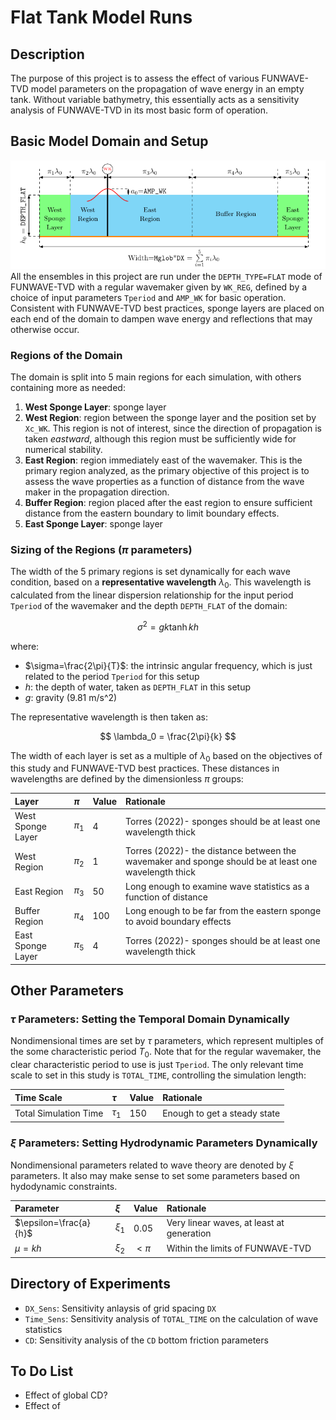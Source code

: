 # Flat Tank Model Runs

## Description
The purpose of this project is to assess the effect of various FUNWAVE-TVD model parameters on the propagation of wave energy in an empty tank. Without variable bathymetry, this essentially acts as a sensitivity analysis of FUNWAVE-TVD in its most basic form of operation.


## Basic Model Domain and Setup
![](./doc/flume.PNG)
All the ensembles in this project are run under the `DEPTH_TYPE=FLAT` mode of FUNWAVE-TVD with a regular wavemaker given by `WK_REG`, defined by a choice of input parameters `Tperiod` and `AMP_WK` for basic operation. Consistent with FUNWAVE-TVD best practices, sponge layers are placed on each end of the domain to dampen wave energy and reflections that may otherwise occur. 

### Regions of the Domain
The domain is split into 5 main regions for each simulation, with others containing more as needed:
1. **West Sponge Layer**: sponge layer 
2. **West Region**: region between the sponge layer and the position set by `Xc_WK`. This region is not of interest, since the direction of propagation is taken *eastward*, although this region must be sufficiently wide for numerical stability.
3. **East Region**: region immediately east of the wavemaker. This is the primary region analyzed, as the primary objective of this project is to assess the wave properties as a function of distance from the wave maker in the propagation direction.
4. **Buffer Region**: region placed after the east region to ensure sufficient distance from the eastern boundary to limit boundary effects.
5. **East Sponge Layer**: sponge layer

### Sizing of the Regions ($\pi$ parameters)
The width of the 5 primary regions is set dynamically for each wave condition, based on a **representative wavelength** $\lambda_0$. This wavelength is calculated from the linear dispersion relationship for the input period `Tperiod` of the wavemaker and the depth `DEPTH_FLAT` of the domain:

$$
\sigma^2 = gk\tanh{kh}
$$

where:
- $\sigma=\frac{2\pi}{T}$: the intrinsic angular frequency, which is just related to the period `Tperiod` for this setup
- $h$: the depth of water, taken as `DEPTH_FLAT` in this setup
- $g$: gravity (9.81 m/s^2)

The representative wavelength is then taken as:

$$
\lambda_0 = \frac{2\pi}{k}
$$


The width of each layer is set as a multiple of $\lambda_0$ based on the objectives of this study and FUNWAVE-TVD best practices. These distances in wavelengths are defined by the dimensionless $\pi$ groups:

|Layer|$\pi$ |Value|Rationale|
|:--|:--|:--|:--|
|West Sponge Layer|$\pi_1$|4| Torres (2022)- sponges should be at least one wavelength thick |
|West Region|$\pi_2$|1| Torres (2022)- the distance between the wavemaker and sponge should be at least one wavelength thick|
|East Region|$\pi_3$|50| Long enough to examine wave statistics as a function of distance|
|Buffer Region|$\pi_4$|100| Long enough to be far from the eastern sponge to avoid boundary effects|
|East Sponge Layer|$\pi_5$|4| Torres (2022)- sponges should be at least one wavelength thick|

## Other Parameters

### $\tau$ Parameters: Setting the Temporal Domain Dynamically
Nondimensional times are set by $\tau$ parameters, which represent multiples of the some characteristic period $T_0$. Note that for the regular wavemaker, the clear characteristic period to use is just `Tperiod`. The only relevant time scale to set in this study is `TOTAL_TIME`, controlling the simulation length:


|Time Scale|$\tau$ |Value|Rationale|
|:--|:--|:--|:--|
|Total Simulation Time|$\tau_1$|150| Enough to get a steady state|

### $\xi$ Parameters: Setting Hydrodynamic Parameters Dynamically
Nondimensional parameters related to wave theory are denoted by $\xi$ parameters. It also may make sense to set some parameters based on hydodynamic constraints. 

|Parameter|$\xi$ |Value|Rationale|
|:--|:--|:--|:--|
|$\epsilon=\frac{a}{h}$|$\xi_1$|0.05| Very linear waves, at least at generation|
|$\mu=kh$|$\xi_2$|$<\pi$| Within the limits of FUNWAVE-TVD|


## Directory of Experiments
- `DX_Sens`: Sensitivity anlaysis of grid spacing `DX`
- `Time_Sens`: Sensitivity analysis of `TOTAL_TIME` on the calculation of wave statistics
- `CD`: Sensitivity analysis of the `CD` bottom friction parameters

## To Do List

- Effect of global CD?
- Effect of 
